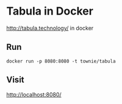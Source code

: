# Tabula in Docker

http://tabula.technology/ in docker

## Run

```
docker run -p 8080:8080 -t townie/tabula
```

## Visit

[http://localhost:8080/](http://localhost:8080/)